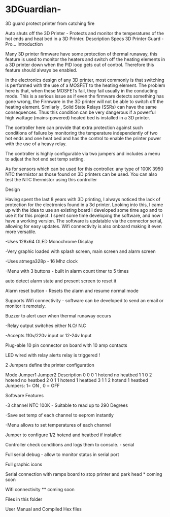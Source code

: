 # 3DGuardian-
3D guard protect printer from catching fire 

Auto shuts off the 3D Printer - Protects and monitor the temperatures of the hot ends and heat bed in a 3D Printer.
Description
Specs
3D Printer Guard - Pro...
Introduction

Many 3D printer firmware have some protection of thermal runaway, this feature is used to monitor the heaters and switch off the heating elements in a 3D printer down when the PID loop gets out of control. Therefore this feature should always be enabled.

In the electronics design of any 3D printer, most commonly is that switching is performed with the use of a MOSFET to the heating element. The problem here is that, when these MOSFETs fail, they fail usually in the conducting mode. This is a serious issue as if even the firmware detects something has gone wrong, the Firmware in the 3D printer will not be able to switch off the heating element. Similarly , Solid State Relays (SSRs) can have the same consequences. Thus this condition can be very dangerous if a powerful high wattage (mains-powered) heated bed is installed in a 3D printer.

The controller here can provide that extra protection against such conditions of failure by monitoring the temperature independently of two hot ends and one heat bed and has the control to enable the printer power with the use of a heavy relay.

The controller is highly configurable via two jumpers and includes a menu to adjust the hot end set temp setting.

As for sensors which can be used for this controller. any type of 100K 3950 NTC thermistor as those found on 3D printers can be used. You can also test the NTC thermistor using this controller

Design

Having spent the last 8 years with 3D printing, I always noticed the lack of protection for the electronics found in a 3d printer. Looking into this, I came up with the idea to use an existing board I developed some time ago and to use it for this project. I spent some time developing the software, and now I have a working version. The software is updatable via the connector serial, allowing for easy updates. Wifi connectivity is also onboard making it even more versatile.

-Uses 128x64 OLED Monochrome Display

-Very graphic loaded with splash screen, main screen and alarm screen

-Uses atmega328p - 16 Mhz clock

-Menu with 3 buttons - built in alarm count timer to 5 times

auto detect alarm state and present screen to reset it

Alarm reset button - Resets the alarm and resume normal mode

Supports Wifi connectivity - software can be developed to send an email or monitor it remotely.

Buzzer to alert user when thermal runaway occurs

-Relay output switches either N.O/ N.C

-Accepts 110v/220v input or 12-24v Input

Plug-able 10 pin connector on board with 10 amp contacts

LED wired with relay alerts relay is triggered !

2 Jumpers define the printer configuration

Mode	Jumper1	Jumper2	Description
0	0	0	1 hotend no heatbed
1	1	0	2 hotend no heatbed
2	0	1	1 hotend 1 heatbed
3	1	1	2 hotend 1 heatbed
Jumpers: 1= ON , 0 = OFF

Software Features

-3 channel NTC 100K - Suitable to read up to 290 Degrees

-Save set temp of each channel to eeprom instantly

-Menu allows to set temperatures of each channel

Jumper to configure 1/2 hotend and heatbed if installed

Controller check conditions and logs them to console. - serial

Full serial debug - allow to monitor status in serial port

Full graphic icons

Serial connection with ramps board to stop printer and park head * coming soon 

Wifi connectivity ** coming soon 

Files in this folder 

User Manual and Compiled Hex files 
